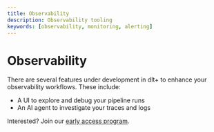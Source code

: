 ```yaml
---
title: Observability
description: Observability tooling
keywords: [observability, monitoring, alerting]
---
```


# Observability

There are several features under development in dlt+ to enhance your observability workflows. These include:
* A UI to explore and debug your pipeline runs
* An AI agent to investigate your traces and logs

Interested? Join our [early access program](https://info.dlthub.com/waiting-list).

